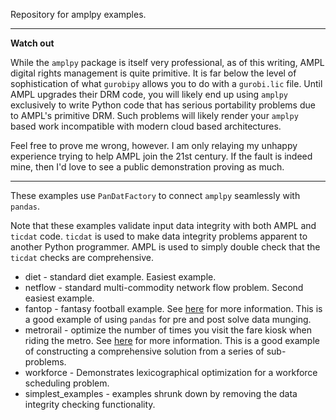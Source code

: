 Repository for amplpy examples.

---

**Watch out** 

While the `amplpy` package is itself very professional, as of this writing, AMPL digital rights management is quite
primitive. It is far below the level of sophistication of what `gurobipy` allows you to do with a `gurobi.lic` file.
Until AMPL upgrades their DRM code, you will likely end up using `amplpy` exclusively to write Python code that 
has serious portability problems due to AMPL's primitive DRM. Such problems will likely render your `amplpy`
based work incompatible with modern cloud based architectures. 

Feel free to prove me wrong, however. I am only relaying my unhappy experience trying to help AMPL join the 21st century.
If the fault is indeed mine, then I'd love to see a public demonstration proving as much.

---

These examples use `PanDatFactory` to connect `amplpy` seamlessly with `pandas`. 

Note that these examples validate input data integrity with both AMPL and `ticdat` code. `ticdat` is used to make data 
integrity problems apparent to another Python programmer. AMPL is used to simply double check that the `ticdat` 
checks are comprehensive.  
 * diet - standard diet example. Easiest example.
 * netflow - standard multi-commodity network flow problem. Second easiest example.
 * fantop - fantasy football example. See [here](https://www.linkedin.com/pulse/fantasy-footballers-nerds-too-peter-cacioppi/) for more information. This is a good example of using `pandas` for pre and post solve data munging.
 * metrorail - optimize the number of times you visit the fare kiosk when riding the metro. See [here](https://www.linkedin.com/pulse/miami-metrorail-meets-python-peter-cacioppi/) for more information. This is a good example of constructing a comprehensive solution from a series of sub-problems.
 * workforce - Demonstrates lexicographical optimization for a workforce scheduling problem.
 * simplest_examples - examples shrunk down by removing the data integrity checking functionality. 
